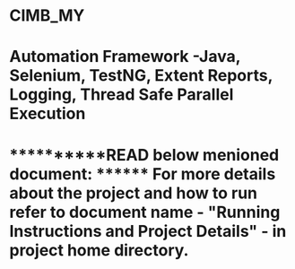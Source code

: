 # CIMB_MY
Automation Framework -Java, Selenium, TestNG, Extent Reports, Logging, Thread Safe Parallel Execution
==============================================
**********READ below menioned document: ******
For more details about the project and how to run refer to document name - "Running Instructions and Project Details" - in project home directory.
=======================================================
